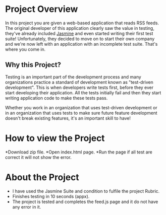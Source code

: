 # Project Overview

In this project you are given a web-based application that reads RSS feeds. The original developer of this application clearly saw the value in testing, they've already included [Jasmine](http://jasmine.github.io/) and even started writing their first test suite! Unfortunately, they decided to move on to start their own company and we're now left with an application with an incomplete test suite. That's where you come in.


## Why this Project?

Testing is an important part of the development process and many organizations practice a standard of development known as "test-driven development". This is when developers write tests first, before they ever start developing their application. All the tests initially fail and then they start writing application code to make these tests pass.

Whether you work in an organization that uses test-driven development or in an organization that uses tests to make sure future feature development doesn't break existing features, it's an important skill to have!

# How to view the Project

*Download zip file.
*Open index.html page.
*Run the page if all test are correct it will not show the error.

# About the Project 
* I have used the Jasmine Suite and condition to fulfile the project Rubric.
* Finishes testing in 10 seconds (appx).
* The project is tested and completes the feed.js page and it do not have any error in it.